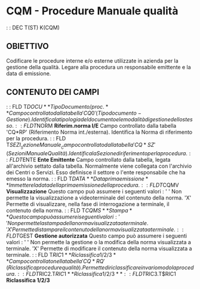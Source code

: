 # CQM - Procedure Manuale qualità
 :  : DEC T(ST) K(CQM)
## OBIETTIVO
Codificare le procedure interne e/o esterne utilizzate in azienda per la gestione della qualità.
Legare alla procedura un responsabile emittente e la data di emissione.
## CONTENUTO DEI CAMPI
 :  : FLD T$DOCU **Tipo Documento/proc.**
Campo controllato dalla tabella 'CQ0' (Tipo documento - Gestione). Identifica la tipologia del documento e le modalità di gestione dello stesso.
 :  : FLD T$NORM **Riferim.norma I/E**
Campo controllato dalla tabella 'CQ*RP' (Riferimento Norma int./esterna). Identifica la Norma di riferimento per la procedura.
 :  : FLD T$SEZI __Sezione Manuale__
Campo controllato dalla tabella 'CQ*SZ' (Sezioni Manuale Qualità). Identifica la Sezione di riferimento per la procedura.
 :  : FLD T$ENTE **Ente Emittente**
Campo controllato dalla tabella, legata all'archivio settato dalla tabella. Normalmente viene collegata con l'archivio dei Centri o Servizi. Esso definisce il settore o l'ente responsabile che ha emesso la norma.
 :  : FLD T$DATA **Data prima emissione**
Immettere la data della prima emissione della procedura.
 :  : FLD T$CQMV **Visualizzazione**
Questo campo può assumere i seguenti valori : 
' '  Non permette la visualizzazione a videoterminale del contenuto della norma.
'X'  Permette di visualizzare, nella fase di interrogazione a terminale, il contenuto della norma.
 :  : FLD T$CQMS **Stampa**
Questo campo può assumere i seguenti valori : 
' '  Non permette la stampa della norma visualizzata a terminale.
'X'  Permette di stampare il contenuto della norma visualizzata a terminale.
 :  : FLD T$GEST **Gestione autorizzata**
Questo campo può assumere i seguenti valori : 
' '  Non permette la gestione o la modifica della norma visualizzata a terminale.
'X'  Permette di modificare il contenuto della norma visualizzata a terminale.
 :  : FLD T$RIC1 **Riclassifica 1/2/3**
Campo controllato nella tabella 'CQ*RQ' (Riclassifica procedure qualità). Permette di riclassificare in vario modo la procedura.
 :  : FLD T$RIC2.T$RIC1 **Riclassifica 1/2/3**
 :  : FLD T$RIC3.T$RIC1 **Riclassifica 1/2/3**
